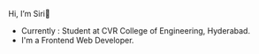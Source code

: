 Hi, I’m Siri👋
- Currently : Student at CVR College of Engineering, Hyderabad.
- I'm a Frontend Web Developer.

<!---
siridevoju/siridevoju is a ✨ special ✨ repository because its `README.md` (this file) appears on your GitHub profile.
You can click the Preview link to take a look at your changes.
--->
